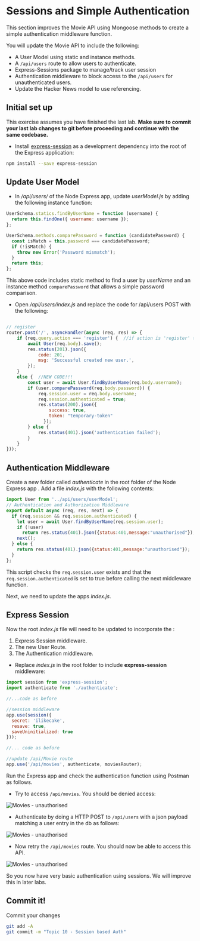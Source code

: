 # Sessions and Simple Authentication

This section improves the Movie API using Mongoose methods to create a simple authentication middleware function.

You will update the Movie API to include the following:

- A User Model using static and instance methods.
- A ``/api/users`` route to allow users to authenticate.
- Express-Sessions package to manage/track user session
- Authentication middleware to block access to the ``/api/users`` for unauthenticated users.
- Update the Hacker News model to use referencing.

## Initial set up

This exercise assumes you have finished the last lab. **Make sure to commit your last lab changes to git before proceeding and continue with the same codebase.**

+ Install [express-session](https://www.npmjs.com/package/express-session) as a development dependency into the root of the Express application:

```bash
npm install --save express-session
```

## Update User Model

+ In */api/users/*  of the Node Express app, update *userModel.js* by adding the following instance function:

```javascript
UserSchema.statics.findByUserName = function (username) {
  return this.findOne({ username: username });
};

UserSchema.methods.comparePassword = function (candidatePassword) {
  const isMatch = this.password === candidatePassword;
  if (!isMatch) {
    throw new Error('Password mismatch');
  }
  return this;
};

```

This above code includes static method to find a user by *userName* and an instance method ``comparePassword`` that allows a simple password comparison.

+ Open */api/users/index.js* and replace the code for /api/users POST with the following:

~~~javascript

// register
router.post('/', asyncHandler(async (req, res) => {
    if (req.query.action === 'register') {  //if action is 'register' then save to DB
        await User(req.body).save();
        res.status(201).json({
            code: 201,
            msg: 'Successful created new user.',
        });
    }
    else {  //NEW CODE!!!
        const user = await User.findByUserName(req.body.username);
        if (user.comparePassword(req.body.password)) {
            req.session.user = req.body.username;
            req.session.authenticated = true;
            res.status(200).json({
                success: true,
                token: "temporary-token"
              });
        } else {
            res.status(401).json('authentication failed');
        }
    }
}));
~~~

## Authentication Middleware

Create a new folder called *authenticate* in the root folder of the Node Express app . Add a file *index.js* with the following contents:

```javascript
import User from '../api/users/userModel';
// Authentication and Authorization Middleware
export default async (req, res, next) => {
  if (req.session && req.session.authenticated) {
    let user = await User.findByUserName(req.session.user);
    if (!user)
      return res.status(401).json({status:401,message:"unauthorised"});
    next();
  } else {
    return res.status(401).json({status:401,message:"unauthorised"});
  }
};
```

This script checks the ``req.session.user`` exists and that the ``req.session.authenticated`` is set to true before calling the next middleware function. 


Next, we need to update the apps *index.js*.

## Express Session

Now the root *index.js* file will need to be updated to incorporate the :

1. Express Session middleware.  
2. The new User Route.  
3. The Authentication middleware.


+ Replace *index.js* in the root folder to include **express-session** middleware:

```javascript
import session from 'express-session';
import authenticate from './authenticate';

//...code as before

//session middleware
app.use(session({
  secret: 'ilikecake',
  resave: true,
  saveUninitialized: true
}));

//... code as before

//update /api/Movie route
app.use('/api/movies', authenticate, moviesRouter);


```

Run the Express app and check the authentication function using Postman as follows.

+ Try to access ``/api/movies``. You should be denied access:  

![Movies - unauthorised](./img/p1.png)

+ Authenticate by doing a HTTP POST to ``/api/users`` with a json payload matching a user entry in the db as follows:  

![Movies - unauthorised](./img/p2.png)

+ Now retry the ``/api/movies`` route. You should now be able to access this API.  

![Movies - unauthorised](./img/p3.png)

So you now have very basic authentication using sessions. We will improve this in later labs. 

## Commit it!
Commit your changes
~~~bash
git add -A
git commit -m "Topic 10 - Session based Auth"
~~~